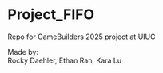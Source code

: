 # Project_FIFO
Repo for GameBuilders 2025 project at UIUC

Made by: <br />
Rocky Daehler, Ethan Ran, Kara Lu
